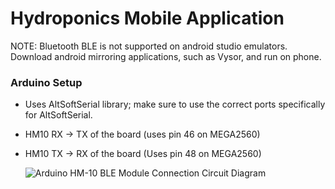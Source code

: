 

# Hydroponics Mobile Application

NOTE: Bluetooth BLE is not supported on android studio emulators. Download android mirroring applications, such as Vysor, and run on phone.

### Arduino Setup

- Uses AltSoftSerial library; make sure to use the correct ports specifically for AltSoftSerial.

- HM10 RX -> TX of the board (uses pin 46 on MEGA2560)

- HM10 TX -> RX of the board (Uses pin 48 on MEGA2560)

  ![Arduino HM-10 BLE Module Connection Circuit Diagram](https://circuitdigest.com/sites/default/files/circuitdiagram_mic/Circuit-Diagram-for-HM-10-BLE-Module-with-Arduino-to-Control-an-LED-using-Android-App_0.png)

